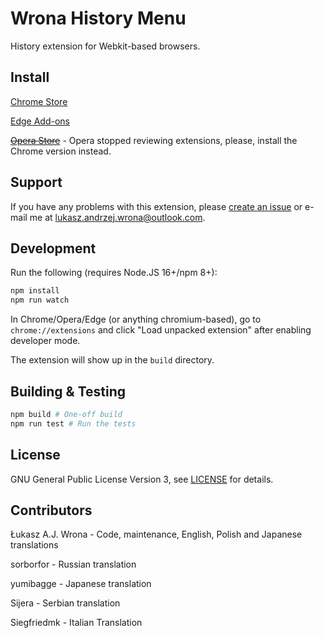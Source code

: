 # Wrona History Menu
History extension for Webkit-based browsers.

## Install

[Chrome Store](https://chrome.google.com/webstore/detail/wrona-history-menu/fhibbdoaickjpmmhemkompghjjmpjdpj)

[Edge Add-ons](https://microsoftedge.microsoft.com/addons/detail/recent-tabs-and-history-/kdfnkenepefendhmaheecfpnckmffoko?hl=en-US)

~~[Opera Store](https://addons.opera.com/en-gb/extensions/details/wrona-history-menu/)~~ - Opera stopped reviewing extensions, please, install the Chrome version instead.

## Support

If you have any problems with this extension, please
[create an issue](https://github.com/LAJW/history-menu/issues/new) or e-mail me
at [lukasz.andrzej.wrona@outlook.com](mailto:lukasz.andrzej.wrona@outlook.com).

## Development

Run the following (requires Node.JS 16+/npm 8+):

```bash
npm install
npm run watch
```

In Chrome/Opera/Edge (or anything chromium-based), go to `chrome://extensions` and click "Load unpacked extension" after
enabling developer mode.

The extension will show up in the `build` directory.

## Building & Testing

```bash
npm build # One-off build
npm run test # Run the tests
```

## License

GNU General Public License Version 3, see
[LICENSE](https://github.com/LAJW/history-menu/blob/master/LICENSE) for
details.

## Contributors

Łukasz A.J. Wrona - Code, maintenance, English, Polish and Japanese translations

sorborfor - Russian translation

yumibagge - Japanese translation

Sijera - Serbian translation

Siegfriedmk - Italian Translation

